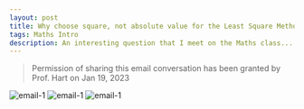 ```yaml
---
layout: post
title: Why choose square, not absolute value for the Least Square Method and variance ?
tags: Maths Intro
description: An interesting question that I meet on the Maths class... And Prof. Hart provided me very detailed and convincing explanation in the our email conversation about this problem after class... What a memorable and enlightening process of thinking behind that "simple" Maths question!!!
---
```


> Permission of sharing this email conversation has been granted by Prof. Hart on Jan 19, 2023

![email-1](https://thumbs.gfycat.com/FlusteredCriminalAnchovy-size_restricted.gif)
![email-1](https://thumbs.gfycat.com/LavishThriftyHorseshoecrab-size_restricted.gif)
![email-1](https://thumbs.gfycat.com/OrnateOpulentBeardedcollie-size_restricted.gif)